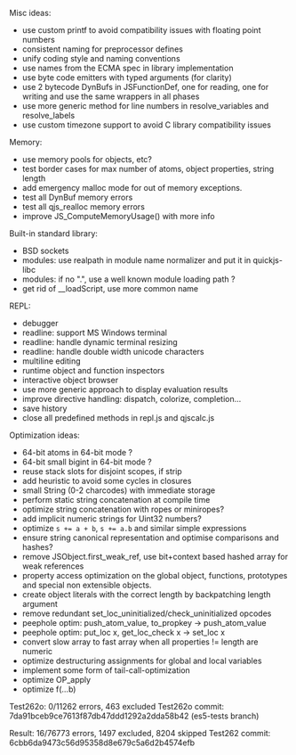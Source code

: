 Misc ideas:
- use custom printf to avoid compatibility issues with floating point numbers
- consistent naming for preprocessor defines
- unify coding style and naming conventions
- use names from the ECMA spec in library implementation
- use byte code emitters with typed arguments (for clarity)
- use 2 bytecode DynBufs in JSFunctionDef, one for reading, one for writing
  and use the same wrappers in all phases
- use more generic method for line numbers in resolve_variables and resolve_labels
- use custom timezone support to avoid C library compatibility issues

Memory:
- use memory pools for objects, etc?
- test border cases for max number of atoms, object properties, string length
- add emergency malloc mode for out of memory exceptions.
- test all DynBuf memory errors
- test all qjs_realloc memory errors
- improve JS_ComputeMemoryUsage() with more info

Built-in standard library:
- BSD sockets
- modules: use realpath in module name normalizer and put it in quickjs-libc
- modules: if no ".", use a well known module loading path ?
- get rid of __loadScript, use more common name

REPL:
- debugger
- readline: support MS Windows terminal
- readline: handle dynamic terminal resizing
- readline: handle double width unicode characters
- multiline editing
- runtime object and function inspectors
- interactive object browser
- use more generic approach to display evaluation results
- improve directive handling: dispatch, colorize, completion...
- save history
- close all predefined methods in repl.js and qjscalc.js

Optimization ideas:
- 64-bit atoms in 64-bit mode ?
- 64-bit small bigint in 64-bit mode ?
- reuse stack slots for disjoint scopes, if strip
- add heuristic to avoid some cycles in closures
- small String (0-2 charcodes) with immediate storage
- perform static string concatenation at compile time
- optimize string concatenation with ropes or miniropes?
- add implicit numeric strings for Uint32 numbers?
- optimize `s += a + b`, `s += a.b` and similar simple expressions
- ensure string canonical representation and optimise comparisons and hashes?
- remove JSObject.first_weak_ref, use bit+context based hashed array for weak references
- property access optimization on the global object, functions,
  prototypes and special non extensible objects.
- create object literals with the correct length by backpatching length argument
- remove redundant set_loc_uninitialized/check_uninitialized opcodes
- peephole optim: push_atom_value, to_propkey -> push_atom_value
- peephole optim: put_loc x, get_loc_check x -> set_loc x
- convert slow array to fast array when all properties != length are numeric
- optimize destructuring assignments for global and local variables
- implement some form of tail-call-optimization
- optimize OP_apply
- optimize f(...b)

Test262o:   0/11262 errors, 463 excluded
Test262o commit: 7da91bceb9ce7613f87db47ddd1292a2dda58b42 (es5-tests branch)

Result: 16/76773 errors, 1497 excluded, 8204 skipped
Test262 commit: 6cbb6da9473c56d95358d8e679c5a6d2b4574efb
